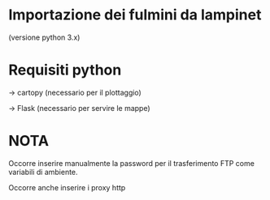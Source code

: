 # Importazione dei fulmini da lampinet
(versione python 3.x)

# Requisiti python

-> cartopy (necessario per il plottaggio)

-> Flask (necessario per servire le mappe)

# NOTA
Occorre inserire manualmente la password per il trasferimento FTP come variabili di ambiente.

Occorre anche inserire i proxy http

